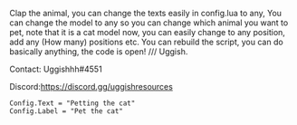 Clap the animal, you can change the texts easily in config.lua to any,
You can change the model to any so you can change which animal you want to pet, note that it is a cat model now, you can easily change to any position, add any (How many) positions etc. You can rebuild the script, you can do basically anything, the code is open! /// Uggish.


Contact: Uggishhh#4551

Discord:https://discord.gg/uggishresources

```
Config.Text = "Petting the cat"
Config.Label = "Pet the cat"
```
